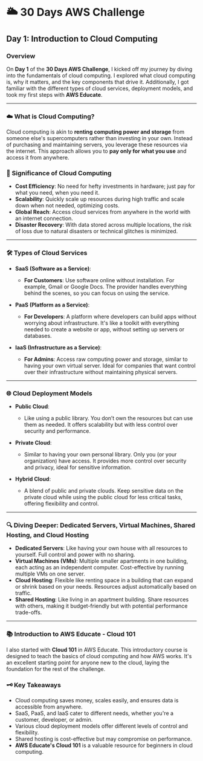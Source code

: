 # 🌥️ 30 Days AWS Challenge

## Day 1: Introduction to Cloud Computing

### Overview
On **Day 1** of the **30 Days AWS Challenge**, I kicked off my journey by diving into the fundamentals of cloud computing. I explored what cloud computing is, why it matters, and the key components that drive it. Additionally, I got familiar with the different types of cloud services, deployment models, and took my first steps with **AWS Educate**.

---

### ☁️ What is Cloud Computing?
Cloud computing is akin to **renting computing power and storage** from someone else's supercomputers rather than investing in your own. Instead of purchasing and maintaining servers, you leverage these resources via the internet. This approach allows you to **pay only for what you use** and access it from anywhere.

### 🚀 Significance of Cloud Computing

- **Cost Efficiency**: No need for hefty investments in hardware; just pay for what you need, when you need it.
- **Scalability**: Quickly scale up resources during high traffic and scale down when not needed, optimizing costs.
- **Global Reach**: Access cloud services from anywhere in the world with an internet connection.
- **Disaster Recovery**: With data stored across multiple locations, the risk of loss due to natural disasters or technical glitches is minimized.

---

### 🛠️ Types of Cloud Services

- **SaaS (Software as a Service)**:
  - **For Customers**: Use software online without installation. For example, Gmail or Google Docs. The provider handles everything behind the scenes, so you can focus on using the service.

- **PaaS (Platform as a Service)**:
  - **For Developers**: A platform where developers can build apps without worrying about infrastructure. It's like a toolkit with everything needed to create a website or app, without setting up servers or databases.

- **IaaS (Infrastructure as a Service)**:
  - **For Admins**: Access raw computing power and storage, similar to having your own virtual server. Ideal for companies that want control over their infrastructure without maintaining physical servers.

---

### 🌐 Cloud Deployment Models

- **Public Cloud**: 
  - Like using a public library. You don’t own the resources but can use them as needed. It offers scalability but with less control over security and performance.

- **Private Cloud**:
  - Similar to having your own personal library. Only you (or your organization) have access. It provides more control over security and privacy, ideal for sensitive information.

- **Hybrid Cloud**:
  - A blend of public and private clouds. Keep sensitive data on the private cloud while using the public cloud for less critical tasks, offering flexibility and control.

---

### 🔍 Diving Deeper: Dedicated Servers, Virtual Machines, Shared Hosting, and Cloud Hosting

- **Dedicated Servers**: Like having your own house with all resources to yourself. Full control and power with no sharing.
- **Virtual Machines (VMs)**: Multiple smaller apartments in one building, each acting as an independent computer. Cost-effective by running multiple VMs on one server.
- **Cloud Hosting**: Flexible like renting space in a building that can expand or shrink based on your needs. Resources adjust automatically based on traffic.
- **Shared Hosting**: Like living in an apartment building. Share resources with others, making it budget-friendly but with potential performance trade-offs.

---

### 📚 Introduction to AWS Educate - Cloud 101
I also started with **Cloud 101** in AWS Educate. This introductory course is designed to teach the basics of cloud computing and how AWS works. It's an excellent starting point for anyone new to the cloud, laying the foundation for the rest of the challenge.

### 🗝️ Key Takeaways
- Cloud computing saves money, scales easily, and ensures data is accessible from anywhere.
- SaaS, PaaS, and IaaS cater to different needs, whether you're a customer, developer, or admin.
- Various cloud deployment models offer different levels of control and flexibility.
- Shared hosting is cost-effective but may compromise on performance.
- **AWS Educate's Cloud 101** is a valuable resource for beginners in cloud computing.